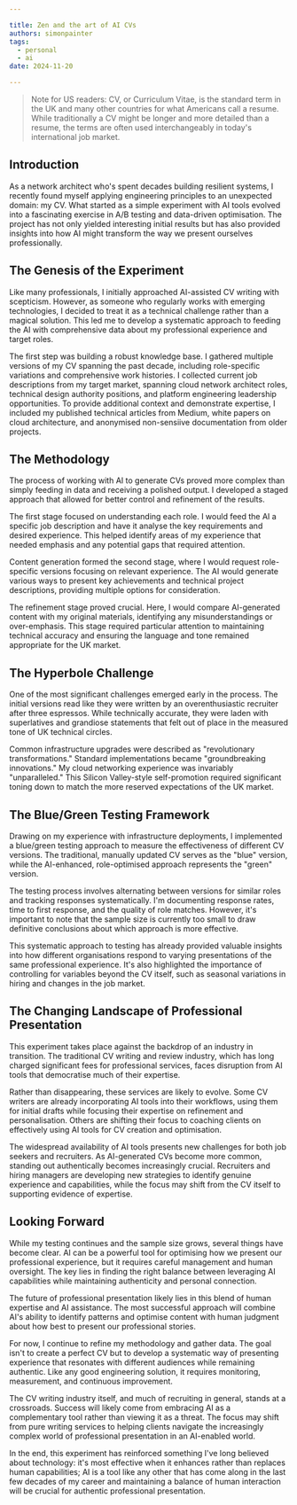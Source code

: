 ```yaml
---

title: Zen and the art of AI CVs
authors: simonpainter
tags:
  - personal
  - ai
date: 2024-11-20

---
```


> Note for US readers: CV, or Curriculum Vitae, is the standard term in the UK and many other countries for what Americans call
> a resume. While traditionally a CV might be longer and more detailed than a resume, the terms are often used interchangeably
> in today's international job market.
<!--truncate-->
## Introduction

As a network architect who's spent decades building resilient systems, I recently found myself applying engineering principles to an unexpected domain: my CV. What started as a simple experiment with AI tools evolved into a fascinating exercise in A/B testing and data-driven optimisation. The project has not only yielded interesting initial results but has also provided insights into how AI might transform the way we present ourselves professionally.

## The Genesis of the Experiment

Like many professionals, I initially approached AI-assisted CV writing with scepticism. However, as someone who regularly works with emerging technologies, I decided to treat it as a technical challenge rather than a magical solution. This led me to develop a systematic approach to feeding the AI with comprehensive data about my professional experience and target roles.

The first step was building a robust knowledge base. I gathered multiple versions of my CV spanning the past decade, including role-specific variations and comprehensive work histories. I collected current job descriptions from my target market, spanning cloud network architect roles, technical design authority positions, and platform engineering leadership opportunities. To provide additional context and demonstrate expertise, I included my published technical articles from Medium, white papers on cloud architecture, and anonymised non-sensiive documentation from older projects.

## The Methodology

The process of working with AI to generate CVs proved more complex than simply feeding in data and receiving a polished output. I developed a staged approach that allowed for better control and refinement of the results.

The first stage focused on understanding each role. I would feed the AI a specific job description and have it analyse the key requirements and desired experience. This helped identify areas of my experience that needed emphasis and any potential gaps that required attention.

Content generation formed the second stage, where I would request role-specific versions focusing on relevant experience. The AI would generate various ways to present key achievements and technical project descriptions, providing multiple options for consideration.

The refinement stage proved crucial. Here, I would compare AI-generated content with my original materials, identifying any misunderstandings or over-emphasis. This stage required particular attention to maintaining technical accuracy and ensuring the language and tone remained appropriate for the UK market.

## The Hyperbole Challenge

One of the most significant challenges emerged early in the process. The initial versions read like they were written by an overenthusiastic recruiter after three espressos. While technically accurate, they were laden with superlatives and grandiose statements that felt out of place in the measured tone of UK technical circles.

Common infrastructure upgrades were described as "revolutionary transformations." Standard implementations became "groundbreaking innovations." My cloud networking experience was invariably "unparalleled." This Silicon Valley-style self-promotion required significant toning down to match the more reserved expectations of the UK market.

## The Blue/Green Testing Framework

Drawing on my experience with infrastructure deployments, I implemented a blue/green testing approach to measure the effectiveness of different CV versions. The traditional, manually updated CV serves as the "blue" version, while the AI-enhanced, role-optimised approach represents the "green" version.

The testing process involves alternating between versions for similar roles and tracking responses systematically. I'm documenting response rates, time to first response, and the quality of role matches. However, it's important to note that the sample size is currently too small to draw definitive conclusions about which approach is more effective.

This systematic approach to testing has already provided valuable insights into how different organisations respond to varying presentations of the same professional experience. It's also highlighted the importance of controlling for variables beyond the CV itself, such as seasonal variations in hiring and changes in the job market.

## The Changing Landscape of Professional Presentation

This experiment takes place against the backdrop of an industry in transition. The traditional CV writing and review industry, which has long charged significant fees for professional services, faces disruption from AI tools that democratise much of their expertise.

Rather than disappearing, these services are likely to evolve. Some CV writers are already incorporating AI tools into their workflows, using them for initial drafts while focusing their expertise on refinement and personalisation. Others are shifting their focus to coaching clients on effectively using AI tools for CV creation and optimisation.

The widespread availability of AI tools presents new challenges for both job seekers and recruiters. As AI-generated CVs become more common, standing out authentically becomes increasingly crucial. Recruiters and hiring managers are developing new strategies to identify genuine experience and capabilities, while the focus may shift from the CV itself to supporting evidence of expertise.

## Looking Forward

While my testing continues and the sample size grows, several things have become clear. AI can be a powerful tool for optimising how we present our professional experience, but it requires careful management and human oversight. The key lies in finding the right balance between leveraging AI capabilities while maintaining authenticity and personal connection.

The future of professional presentation likely lies in this blend of human expertise and AI assistance. The most successful approach will combine AI's ability to identify patterns and optimise content with human judgment about how best to present our professional stories.

For now, I continue to refine my methodology and gather data. The goal isn't to create a perfect CV but to develop a systematic way of presenting experience that resonates with different audiences while remaining authentic. Like any good engineering solution, it requires monitoring, measurement, and continuous improvement.

The CV writing industry itself, and much of recruiting in general, stands at a crossroads. Success will likely come from embracing AI as a complementary tool rather than viewing it as a threat. The focus may shift from pure writing services to helping clients navigate the increasingly complex world of professional presentation in an AI-enabled world.

In the end, this experiment has reinforced something I've long believed about technology: it's most effective when it enhances rather than replaces human capabilities; AI is a tool like any other that has come along in the last few decades of my career and maintaining a balance of human interaction will be crucial for authentic professional presentation.
